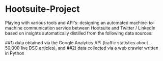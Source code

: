 # Hootsuite-Project

Playing with various tools and API's: designing an automated machine-to-machine communication service between 
Hootsuite and Twitter / LinkedIn based on insights automatically distilled from the following data sources: 

##1) data obtained via the Google Analytics API (traffic statistics about 50,000 live DSC articles), and 
##2) data collected via a web crawler written in Python
